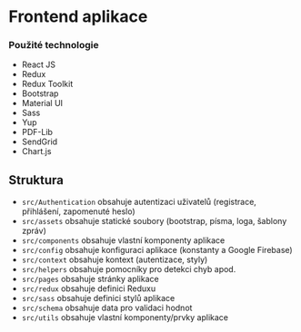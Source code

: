 # Frontend aplikace

### Použité technologie
- React JS
- Redux
- Redux Toolkit
- Bootstrap
- Material UI
- Sass
- Yup
- PDF-Lib
- SendGrid
- Chart.js

## Struktura

- `src/Authentication` obsahuje autentizaci uživatelů (registrace, přihlášení, zapomenuté heslo)
- `src/assets` obsahuje statické soubory (bootstrap, písma, loga, šablony zpráv)
- `src/components` obsahuje vlastní komponenty aplikace
- `src/config` obsahuje konfiguraci aplikace (konstanty a Google Firebase)
- `src/context` obsahuje kontext (autentizace, styly)
- `src/helpers` obsahuje pomocníky pro detekci chyb apod.
- `src/pages` obsahuje stránky aplikace
- `src/redux` obsahuje definici Reduxu
- `src/sass` obsahuje definici stylů aplikace
- `src/schema` obsahuje data pro validaci hodnot
- `src/utils` obsahuje vlastní komponenty/prvky aplikace
